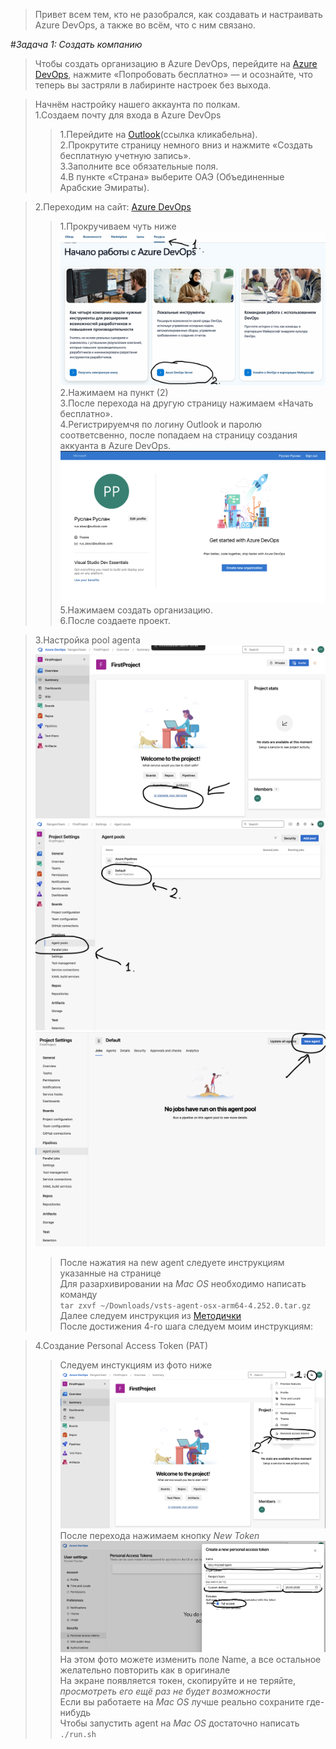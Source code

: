 >Привет всем тем, кто не разобрался, как создавать и настраивать Azure DevOps, а также во всём, что с ним связано.

#*Задача 1: Создать компанию*  
>Чтобы создать организацию в Azure DevOps, перейдите на [Azure DevOps](https://dev.azure.com/), нажмите «Попробовать бесплатно» — и осознайте, что теперь вы застряли в лабиринте настроек без выхода.  

>Начнём настройку нашего аккаунта по полкам.  
>1.Создаем почту для входа в Azure DevOps  
>>1.Перейдите на [Outlook](https://outlook.live.com)(ссылка кликабельна).  
>>2.Прокрутите страницу немного вниз и нажмите «Создать бесплатную учетную запись».  
>>3.Заполните все обязательные поля.  
>>4.В пункте «Страна» выберите ОАЭ (Объединенные Арабские Эмираты).  

>2.Переходим на сайт: [Azure DevOps](https://dev.azure.com/)  
>>1.Прокручиваем чуть ниже  
![](imagesCAD/photo1.png)  
>>2.Нажимаем на пункт (2)  
>>3.После перехода на другую страницу нажимаем «Начать бесплатно».  
>>4.Регистрируемчя по логину Outlook и паролю соответсвенно, после попадаем на страницу создания аккуанта в Azure DevOps.  
![](imagesCAD/photo2.png)  
>>5.Нажимаем создать организацию.  
>>6.После создаете проект.  

>3.Настройка pool agenta  
![](imagesCAD/photo3.png)  
![](imagesCAD/photo4.png)  
![](imagesCAD/photo5.png)  
>>После нажатия на new agent следуете инструкциям указанные на странице  
>>Для разархивировании на *Mac OS* необходимо написать команду  
`tar zxvf ~/Downloads/vsts-agent-osx-arm64-4.252.0.tar.gz`  
>>Далее следуем инструкция из [Методички](https://github.com/CodeHunterOfficial/ABC_DataMining/blob/main/Python/%D0%9F%D0%BE%D0%B4%D1%80%D0%BE%D0%B1%D0%BD%D0%BE%D0%B5_%D1%80%D1%83%D0%BA%D0%BE%D0%B2%D0%BE%D0%B4%D1%81%D1%82%D0%B2%D0%BE_%D0%BF%D0%BE_%D0%BD%D0%B0%D1%81%D1%82%D1%80%D0%BE%D0%B9%D0%BA%D0%B5_Self_Hosted_%D0%B0%D0%B3%D0%B5%D0%BD%D1%82%D0%B0_%D0%B4%D0%BB%D1%8F_Azure_DevOps.ipynb)  
>>После достижения 4-го шага следуем моим инструкциям:  

>4.Создание Personal Access Token (PAT)  
>>Следуем инстукциям из фото ниже  
![](imagesCAD/photo6.png)  
>>После перехода нажимаем кнопку *New Token*    
![](imagesCAD/photo7.png)  
>>На этом фото можете изменить поле Name, а все остальное желательно повторить как в оригинале  
>>На экране появляется токен, скопируйте и не теряйте, *просмотреть его ещё раз не будет возможности*  
>>Если вы работаете на *Mac OS* лучше реально сохраните где-нибудь  
>>Чтобы запустить agent на *Mac OS* достаточно написать `./run.sh`


